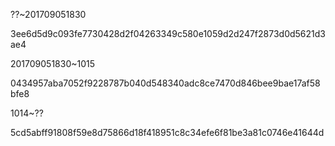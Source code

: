 ??~201709051830

3ee6d5d9c093fe7730428d2f04263349c580e1059d2d247f2873d0d5621d3ae4

201709051830~1015

0434957aba7052f9228787b040d548340adc8ce7470d846bee9bae17af58bfe8

1014~??

5cd5abff91808f59e8d75866d18f418951c8c34efe6f81be3a81c0746e41644d
